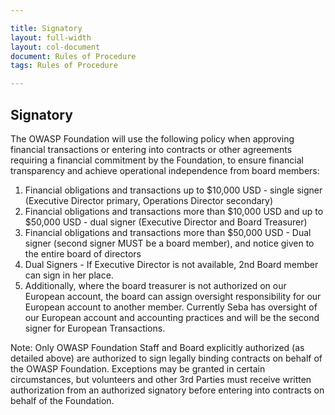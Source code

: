 ```yaml
---

title: Signatory
layout: full-width
layout: col-document
document: Rules of Procedure
tags: Rules of Procedure

---
```


## Signatory

The OWASP Foundation will use the following policy when approving financial transactions or entering into contracts or other agreements requiring a financial commitment by the Foundation, to ensure financial transparency and achieve operational independence from board members:

1. Financial obligations and transactions up to $10,000 USD - single signer (Executive Director primary, Operations Director secondary)
2. Financial obligations and transactions more than $10,000 USD and up to $50,000 USD - dual signer (Executive Director and Board Treasurer)
3. Financial obligations and transactions more than $50,000 USD - Dual signer (second signer MUST be a board member), and notice given to the entire board of directors
4. Dual Signers - If Executive Director  is not available, 2nd Board member can sign in her place.
5. Additionally, where the board treasurer is not authorized on our European account, the board can assign oversight responsibility for our European account to another member. Currently Seba has oversight of our European account and accounting practices and will be the second signer for European Transactions.

Note: Only OWASP Foundation Staff and Board explicitly authorized (as detailed above) are authorized to sign legally binding contracts on behalf of the OWASP Foundation.   Exceptions may be granted in certain circumstances, but volunteers and other 3rd Parties must receive written authorization from an authorized signatory before entering into contracts on behalf of the Foundation.

